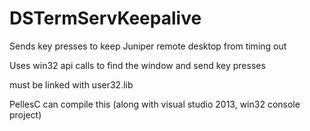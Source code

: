 # DSTermServKeepalive
Sends key presses to keep Juniper remote desktop from timing out

Uses win32 api calls to find the window and send key presses

must be linked with user32.lib

PellesC can compile this (along with visual studio 2013, win32 console project)

